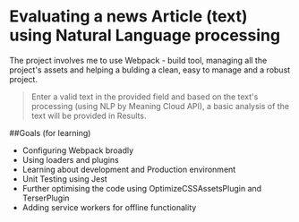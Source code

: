 # Evaluating a news Article (text) using Natural Language processing

The project involves me to use Webpack - build tool, managing all the project's assets and helping a bulding a clean, easy to manage and a robust project.

> Enter a valid text in the provided field and based on the text's processing (using NLP by Meaning Cloud API), a basic analysis of the text will be provided in Results.

##Goals (for learning)

- Configuring Webpack broadly
- Using loaders and plugins
- Learning about development and Production environment
- Unit Testing using Jest
- Further optimising the code using OptimizeCSSAssetsPlugin and TerserPlugin
- Adding service workers for offline functionality
